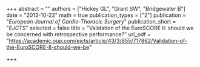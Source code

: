 +++
abstract = ""
authors = ["Hickey GL", "Grant SW", "Bridgewater B"]
date = "2013-10-22"
math = true
publication_types = ["2"]
publication = "*European Journal of Cardio-Thoracic Surgery*"
publication_short = "*EJCTS*"
selected = false
title = "Validation of the EuroSCORE II: should we be concerned with retrospective performance?"
url_pdf = "https://academic.oup.com/ejcts/article/43/3/655/717862/Validation-of-the-EuroSCORE-II-should-we-be"

+++
